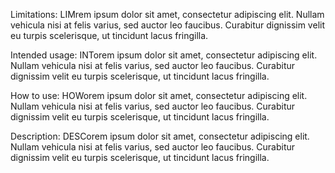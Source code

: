 Limitations:
LIMrem ipsum dolor sit amet, consectetur adipiscing elit. Nullam vehicula nisi at felis varius, sed auctor leo faucibus. Curabitur dignissim velit eu turpis scelerisque, ut tincidunt lacus fringilla.

Intended usage:
INTorem ipsum dolor sit amet, consectetur adipiscing elit. Nullam vehicula nisi at felis varius, sed auctor leo faucibus. Curabitur dignissim velit eu turpis scelerisque, ut tincidunt lacus fringilla.

How to use:
HOWorem ipsum dolor sit amet, consectetur adipiscing elit. Nullam vehicula nisi at felis varius, sed auctor leo faucibus. Curabitur dignissim velit eu turpis scelerisque, ut tincidunt lacus fringilla.

Description:
DESCorem ipsum dolor sit amet, consectetur adipiscing elit. Nullam vehicula nisi at felis varius, sed auctor leo faucibus. Curabitur dignissim velit eu turpis scelerisque, ut tincidunt lacus fringilla.